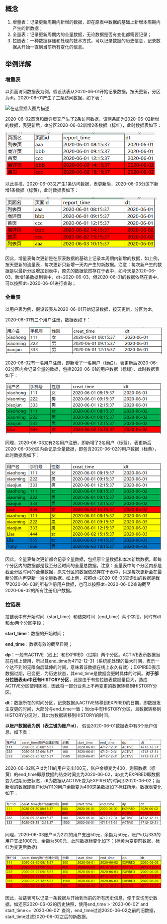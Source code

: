  

## 概念

1.  增量表：记录更新周期内新增的数据，即在原表中数据的基础上新增本周期内产生的新数据；
2.  全量表：记录更新周期内的全量数据，无论数据是否有变化都需要记录；
3.  拉链表：一种数据存储和处理的技术方式，可以记录数据的历史信息，记录数据从开始一直到当前所有变化的信息。

## 举例详解

### 增量表

以页面访问数据表为例，假设该表从2020-06-01开始记录数据，按天更新，分区为dt。2020-06-01产生了三条访问数据，如下表：

![在这里插入图片描述](images/20200611145711911.png)

2020-06-02首页和商详页又产生了2条访问数据，该两条即为2020-06-02新增的数据，表更新后，dt分区2020-06-02新增2条数据（标红），此时数据表如下：

![在这里插入图片描述](./images/LuKfY.png)

以此类推，2020-06-03又产生1条访问数据，表更新后，2020-06-03分区下新增1条数据（标黄），此时数据表如下：

![在这里插入图片描述](./images/OuveH.png)

因此，增量表每次更新是在原表数据的基础上记录本周期内新增的数据，如上例，按天更新的流量表，每次更新只新增一天内产生的新数据。注意：每次新产生的数据是以最新分区增加到表中，原先的数据依然存在于表中，如今天是2020-06-03，新增1条数据到表中，dt=2020-06-03，但2020-06-01的数据依然在表中，可以按照dt=2020-06-01进行查询；

### 全量表

以用户表为例，假设该表从2020-06-01开始记录数据，按天更新，分区为dt。

2020-06-01有三个用户注册，数据表如下：

![在这里插入图片描述](./images/rdLWP.png)

2020-06-02有一名用户注册，即新增了一名用户（标红），表更新后2020-06-02分区内会记录全量的数据，包括2020-06-01的用户数据（标绿），此时数据表如下：

![在这里插入图片描述](./images/qmlXe.png)

同理，2020-06-03又有2名用户注册，即新增了2名用户（标蓝），表更新后2020-06-03分区内会记录全量数据，即包含2020-06-02的用户数据（标黄），此时数据表如下：

![在这里插入图片描述](./images/jgivl.png)

因此，全量表每次更新都会记录全量数据，包括原全量数据和本次新增数据，即每个分区内的数据都是截至分区时间的全量总数据。注意：全量表中每个分区内都是截至分区时间的全量数据，原先分区的数据依然存在于表中，只是每次更新会在最新分区内再更新一遍全量数据。如上例，按照dt=2020-06-03查询出的数据是截至2020-06-03的所有注册用户数据，也可以按照dt=2020-06-02查询截至2020-06-02的所有注册用户数据。

### 拉链表

拉链表中有开始时间（start\_time）和结束时间（end\_time）两个字段，同时有dt和dp两个分区字段；

**start\_time**：数据的开始时间；  

**end\_time**：数据有效的截至日期；  

**dp**：一般有ACTIVE（线上）和EXPIRED（过期）两个分区。ACTIVE表示数据当前在线上使用，所以其end\_time为4712-12-31（系统能处理的最大时间，表示一个达不到的无限向后延伸的时间，意味着该数据在线上永久有效）；EXPIRED表示数据过期，已变更，为历史状态，其end\_time是数据变更时具体的时间。**对于部分拉链表dp中还有HISTORY分区**，此是由于有些拉链表数据量巨大，造成ACTIVE分区使用困难，因此将一部分业务上不再变更的数据转移到HISTORY分区。  

**dt**：数据所在的时间分区，记录数据从ACTIVE转移到EXPIRED的日期，即数据发生变更的时间，大部分与end\_time一致；当dp中有HISTORY分区，且数据转移到HISTORY分区时，其dt为数据转移到HISTORY的时间。  

**以账户数据表为例（表主键为账户id）**， 假设2020-06-01数据表中有3个账户信息，如下表：  

![在这里插入图片描述](./images/EFRiV.png)

2020-06-02账户id为111的用户支出100元，账户余额变为400，则原数据（标黄）的end\_time即原数据的结束时间变为2020-06-02，dp变为EXPIRED即数据变为过期历史状态，dt为数据从ACTIVE变为EXPIRED的时间即2020-06-02；而新增的数据即账户id为111的用户余额变为400这条数据如下标红所示。数据表变化如下：  

![在这里插入图片描述](./images/XLZyz.png)

同理，2020-06-03账户id为222的用户支出50元，余额为50元，账户id为333的用户支出1000元，余额为500元，此时数据标变化如下：(标黄为变更前数据，标红为变更后数据)  

![在这里插入图片描述](./images/hJhiv.png)

因此，拉链表可以记录一条数据从开始到当前的所有历史信息，便于查询历史数据。如还原2020-06-02的历史快照，使用end\_time > ‘2020-06-02’ and start\_time<= ‘2020-06-02’ 查询，end\_time过滤2020-06-02之前的旧数据，start\_time过滤2020-06-02之后的新数据。